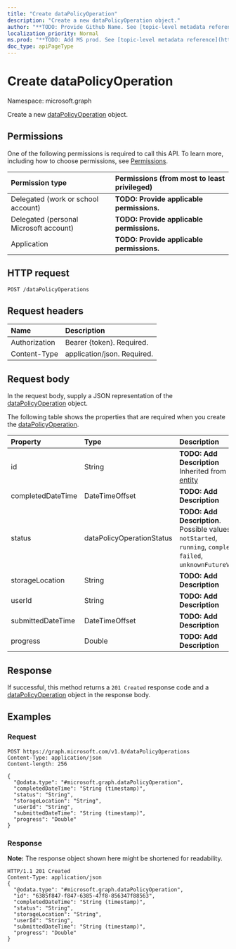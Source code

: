 ```yaml
---
title: "Create dataPolicyOperation"
description: "Create a new dataPolicyOperation object."
author: "**TODO: Provide Github Name. See [topic-level metadata reference](https://msgo.azurewebsites.net/add/document/guidelines/metadata.html#topic-level-metadata)**"
localization_priority: Normal
ms.prod: "**TODO: Add MS prod. See [topic-level metadata reference](https://msgo.azurewebsites.net/add/document/guidelines/metadata.html#topic-level-metadata)**"
doc_type: apiPageType
---
```


# Create dataPolicyOperation

Namespace: microsoft.graph

Create a new [dataPolicyOperation](../resources/datapolicyoperation.md) object.

## Permissions
One of the following permissions is required to call this API. To learn more, including how to choose permissions, see [Permissions](/concepts/permissions-reference.md).

|Permission type|Permissions (from most to least privileged)|
|:---|:---|
|Delegated (work or school account)|**TODO: Provide applicable permissions.**|
|Delegated (personal Microsoft account)|**TODO: Provide applicable permissions.**|
|Application|**TODO: Provide applicable permissions.**|

## HTTP request

<!-- {
  "blockType": "ignored"
}
-->
``` http
POST /dataPolicyOperations
```

## Request headers
|Name|Description|
|:---|:---|
|Authorization|Bearer {token}. Required.|
|Content-Type|application/json. Required.|

## Request body
In the request body, supply a JSON representation of the [dataPolicyOperation](../resources/datapolicyoperation.md) object.

The following table shows the properties that are required when you create the [dataPolicyOperation](../resources/datapolicyoperation.md).

|Property|Type|Description|
|:---|:---|:---|
|id|String|**TODO: Add Description** Inherited from [entity](../resources/entity.md)|
|completedDateTime|DateTimeOffset|**TODO: Add Description**|
|status|dataPolicyOperationStatus|**TODO: Add Description**. Possible values are: `notStarted`, `running`, `complete`, `failed`, `unknownFutureValue`.|
|storageLocation|String|**TODO: Add Description**|
|userId|String|**TODO: Add Description**|
|submittedDateTime|DateTimeOffset|**TODO: Add Description**|
|progress|Double|**TODO: Add Description**|



## Response

If successful, this method returns a `201 Created` response code and a [dataPolicyOperation](../resources/datapolicyoperation.md) object in the response body.

## Examples

### Request
<!-- {
  "blockType": "request",
  "name": "create_datapolicyoperation_from_datapolicyoperations"
}
-->
``` http
POST https://graph.microsoft.com/v1.0/dataPolicyOperations
Content-Type: application/json
Content-length: 256

{
  "@odata.type": "#microsoft.graph.dataPolicyOperation",
  "completedDateTime": "String (timestamp)",
  "status": "String",
  "storageLocation": "String",
  "userId": "String",
  "submittedDateTime": "String (timestamp)",
  "progress": "Double"
}
```


### Response
**Note:** The response object shown here might be shortened for readability.
<!-- {
  "blockType": "response",
  "truncated": true,
  "@odata.type": "microsoft.graph.datapolicyoperation"
}
-->
``` http
HTTP/1.1 201 Created
Content-Type: application/json
{
  "@odata.type": "#microsoft.graph.dataPolicyOperation",
  "id": "6385f847-f847-6385-47f8-856347f88563",
  "completedDateTime": "String (timestamp)",
  "status": "String",
  "storageLocation": "String",
  "userId": "String",
  "submittedDateTime": "String (timestamp)",
  "progress": "Double"
}
```

